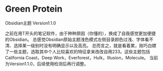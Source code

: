 # Green Protein
Obsidian主题
Version1.1.0

之前在用T开头的笔记软件，由于种种原因（你懂的），换成了自我感觉更加便捷的Obsidian。
总感觉Obsidian原始主题浅色模式左侧目录颜色过浅、字体看不清、选择某一级别时没有明确显示以及高亮。
总而言之，就是看着累，刚巧白嫖了一些主题，选取其中个人比较喜欢的特征拿来改改自用233。这些主题包括California Coast，Deep Work，Everforest，Hulk，Illusion，Molecule。
当前为Version1.1.0，后续使用检测后再行调整。
